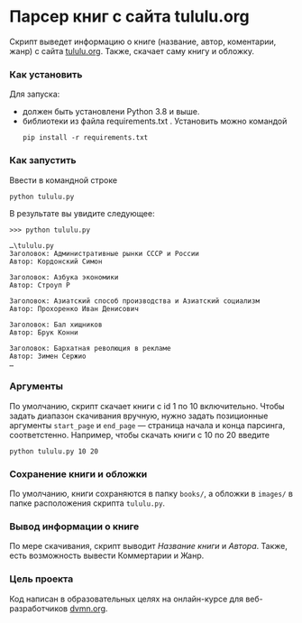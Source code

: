 # Парсер книг с сайта tululu.org

Скрипт выведет информацию о книге (название, автор, коментарии, жанр) с сайта [tululu.org](https://tululu.org/). Также, скачает саму книгу и обложку. 

### Как установить
Для запуска:
* должен быть установлени Python 3.8 и выше.
* библиотеки из файла requirements.txt . Установить можно командой 
  ```
  pip install -r requirements.txt
  ```

### Как запустить

Ввести в командной строке 
```
python tululu.py
```
В результате вы увидите следующее:
```
>>> python tululu.py

…\tululu.py
Заголовок: Административные рынки СССР и России
Автор: Кордонский Симон

Заголовок: Азбука экономики
Автор: Строуп Р

Заголовок: Азиатский способ производства и Азиатский социализм
Автор: Прохоренко Иван Денисович

Заголовок: Бал хищников
Автор: Брук Конни

Заголовок: Бархатная революция в рекламе
Автор: Зимен Сержио
…
```

### Аргументы
По умолчанию, скрипт скачает книги с id 1 по 10 включительно.
Чтобы задать диапазон скачивания вручную, нужно задать позиционные аргументы `start_page` и `end_page` — страница начала и конца парсинга, соответстенно.
Например, чтобы скачать книги с 10 по 20 введите 
```
python tululu.py 10 20
```

### Сохранение книги и обложки

По умолчанию, книги сохраняются в папку `books/`, а обложки в `images/` в папке расположения скрипта `tululu.py`.

### Вывод информации о книге

По мере скачивания, скрипт выводит *Название книги* и *Автора*.
Также, есть возможность вывести Коммертарии и Жанр.

### Цель проекта

Код написан в образовательных целях на онлайн-курсе для веб-разработчиков [dvmn.org](https://dvmn.org/).

